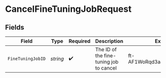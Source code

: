 # CancelFineTuningJobRequest


## Fields

| Field                                    | Type                                     | Required                                 | Description                              | Example                                  |
| ---------------------------------------- | ---------------------------------------- | ---------------------------------------- | ---------------------------------------- | ---------------------------------------- |
| `FineTuningJobID`                        | *string*                                 | :heavy_check_mark:                       | The ID of the fine-tuning job to cancel<br/> | ft-AF1WoRqd3aJAHsqc9NY7iL8F              |